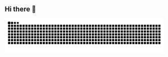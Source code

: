 ## Hi there 👋

<!--
**imweil/imweil** is a ✨ _special_ ✨ repository because its `README.md` (this file) appears on your GitHub profile.

Here are some ideas to get you started:

- 🔭 I’m currently working on ...

- 🌱 I’m currently learning ...

- 👯 I’m looking to collaborate on ...

- 🤔 I’m looking for help with ...

- 💬 Ask me about ...

- 📫 How to reach me: ...

- 😄 Pronouns: ...

- ⚡ Fun fact: ...
  -->

  <picture>
    <source media="(prefers-color-scheme: dark)" srcset="https://raw.githubusercontent.com/imweil/imweil/output/github-contribution-grid-snake-dark.svg">
    <source media="(prefers-color-scheme: light)" srcset="https://raw.githubusercontent.com/imweil/imweil/output/github-contribution-grid-snake.svg">
    <img alt="github contribution grid snake animation" src="https://raw.githubusercontent.com/imweil/imweil/output/github-contribution-grid-snake.svg">
  </picture>
